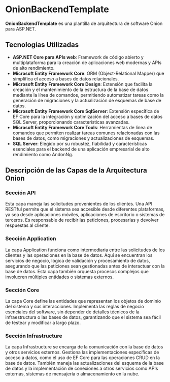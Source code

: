 # OnionBackendTemplate

**OnionBackendTemplate** es una plantilla de arquitectura de software Onion para ASP.NET.

## Tecnologías Utilizadas

- **ASP.NET Core para APIs web**: Framework de código abierto y multiplataforma para la creación de aplicaciones web modernas y APIs de alto rendimiento.
- **Microsoft Entity Framework Core**: ORM (Object-Relational Mapper) que simplifica el acceso a bases de datos relacionales.
- **Microsoft Entity Framework Core Design**: Extensión que facilita la creación y el mantenimiento de la estructura de la base de datos mediante la línea de comandos, permitiendo automatizar tareas como la generación de migraciones y la actualización de esquemas de base de datos.
- **Microsoft Entity Framework Core SqlServer**: Extensión específica de EF Core para la integración y optimización del acceso a bases de datos SQL Server, proporcionando características avanzadas.
- **Microsoft Entity Framework Core Tools**: Herramientas de línea de comandos que permiten realizar tareas comunes relacionadas con las bases de datos, como migraciones y actualizaciones de esquemas.
- **SQL Server**: Elegido por su robustez, fiabilidad y características esenciales para el backend de una aplicación empresarial de alto rendimiento como AndonNg.

## Descripción de las Capas de la Arquitectura Onion

### Sección API

Esta capa maneja las solicitudes provenientes de los clientes. Una API RESTful permite que el sistema sea accesible desde diferentes plataformas, ya sea desde aplicaciones móviles, aplicaciones de escritorio o sistemas de terceros. Es responsable de recibir las peticiones, procesarlas y devolver respuestas al cliente.

### Sección Application

La capa Application funciona como intermediaria entre las solicitudes de los clientes y las operaciones en la base de datos. Aquí se encuentran los servicios de negocio, lógica de validación y procesamiento de datos, asegurando que las peticiones sean gestionadas antes de interactuar con la base de datos. Esta capa también orquesta procesos complejos que involucren múltiples entidades o sistemas externos.

### Sección Core

La capa Core define las entidades que representan los objetos de dominio del sistema y sus interacciones. Implementa las reglas de negocio esenciales del software, sin depender de detalles técnicos de la infraestructura o las bases de datos, garantizando que el sistema sea fácil de testear y modificar a largo plazo.

### Sección Infrastructure

La capa Infrastructure se encarga de la comunicación con la base de datos y otros servicios externos. Gestiona las implementaciones específicas de acceso a datos, como el uso de EF Core para las operaciones CRUD en la base de datos. También maneja las actualizaciones del esquema de la base de datos y la implementación de conexiones a otros servicios como APIs externas, sistemas de mensajería o almacenamiento en la nube.
